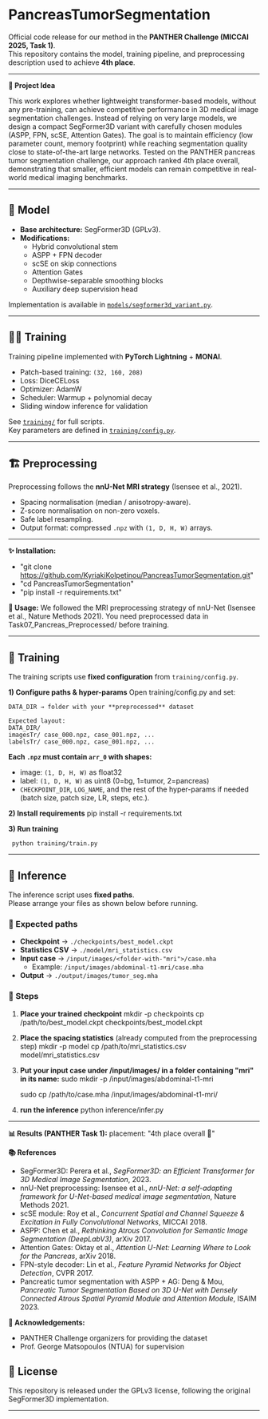 # PancreasTumorSegmentation

Official code release for our method in the **PANTHER Challenge (MICCAI 2025, Task 1)**.  
This repository contains the model, training pipeline, and preprocessing description used to achieve **4th place**.

---

**🧠 Project Idea**

This work explores whether lightweight transformer-based models, without any pre-training, can achieve competitive performance in 3D medical image segmentation challenges.
Instead of relying on very large models, we design a compact SegFormer3D variant with carefully chosen modules (ASPP, FPN, scSE, Attention Gates).
The goal is to maintain efficiency (low parameter count, memory footprint) while reaching segmentation quality close to state-of-the-art large networks.
Tested on the PANTHER pancreas tumor segmentation challenge, our approach ranked 4th place overall, demonstrating that smaller, efficient models can remain competitive in real-world medical imaging benchmarks.

---
## 🔬 Model

- **Base architecture:** SegFormer3D (GPLv3).  
- **Modifications:**  
  - Hybrid convolutional stem  
  - ASPP + FPN decoder  
  - scSE on skip connections  
  - Attention Gates  
  - Depthwise-separable smoothing blocks  
  - Auxiliary deep supervision head  

Implementation is available in [`models/segformer3d_variant.py`](models/segformer3d_variant.py).

---

## 🧑‍💻 Training

Training pipeline implemented with **PyTorch Lightning** + **MONAI**.

- Patch-based training: `(32, 160, 208)`  
- Loss: DiceCELoss  
- Optimizer: AdamW  
- Scheduler: Warmup + polynomial decay  
- Sliding window inference for validation  

See [`training/`](training/) for full scripts.  
Key parameters are defined in [`training/config.py`](training/config.py).

---

## 🏗 Preprocessing

Preprocessing follows the **nnU-Net MRI strategy** (Isensee et al., 2021).    
- Spacing normalisation (median / anisotropy-aware).  
- Z-score normalisation on non-zero voxels.  
- Safe label resampling.  
- Output format: compressed `.npz` with `(1, D, H, W)` arrays.

---

**✨ Installation:**
  - "git clone https://github.com/KyriakiKolpetinou/PancreasTumorSegmentation.git"
  - "cd PancreasTumorSegmentation"
  - "pip install -r requirements.txt"

**🚀 Usage:**
  We followed the MRI preprocessing strategy of nnU-Net (Isensee et al., Nature Methods 2021).
  You need preprocessed data in Task07_Pancreas_Preprocessed/ before training.

---
  
## 🧪 Training

The training scripts use **fixed configuration** from `training/config.py`.

**1) Configure paths & hyper-params**
    Open training/config.py and set:
    
    DATA_DIR → folder with your **preprocessed** dataset 
    
    Expected layout: 
    DATA_DIR/
    imagesTr/ case_000.npz, case_001.npz, ...
    labelsTr/ case_000.npz, case_001.npz, ...

**Each `.npz` must contain `arr_0` with shapes:**

- image: `(1, D, H, W)` as float32 
- label: `(1, D, H, W)` as uint8 (0=bg, 1=tumor, 2=pancreas)
- `CHECKPOINT_DIR`, `LOG_NAME`, and the rest of the hyper-params if needed  
(batch size, patch size, LR, steps, etc.).

**2) Install requirements**
pip install -r requirements.txt

**3) Run training**

     python training/train.py
---
    
## 🚀 Inference

The inference script uses **fixed paths**.  
Please arrange your files as shown below before running.

### 📂 Expected paths
- **Checkpoint** → `./checkpoints/best_model.ckpt`  
- **Statistics CSV** → `./model/mri_statistics.csv`  
- **Input case** → `/input/images/<folder-with-"mri">/case.mha`  
  - Example: `/input/images/abdominal-t1-mri/case.mha`  
- **Output** → `./output/images/tumor_seg.mha`

### 📝 Steps

1. **Place your trained checkpoint**
   mkdir -p checkpoints
   cp /path/to/best_model.ckpt     checkpoints/best_model.ckpt
2. **Place the spacing statistics** (already computed from the preprocessing step)
   mkdir -p model
   cp /path/to/mri_statistics.csv model/mri_statistics.csv
3. **Put your input case under /input/images/ in a folder containing "mri" in its name:**
   sudo mkdir -p /input/images/abdominal-t1-mri

   sudo cp /path/to/case.mha /input/images/abdominal-t1-mri/

4. **run the inference**
   python inference/infer.py
---

**📊 Results (PANTHER Task 1):**
  placement: "4th place overall 🏅"

**📚 References**

- SegFormer3D: Perera et al., *SegFormer3D: an Efficient Transformer for 3D Medical Image Segmentation*, 2023.  
- nnU-Net preprocessing: Isensee et al., *nnU-Net: a self-adapting framework for U-Net-based medical image segmentation*, Nature Methods 2021.  
- scSE module: Roy et al., *Concurrent Spatial and Channel Squeeze & Excitation in Fully Convolutional Networks*, MICCAI 2018.  
- ASPP: Chen et al., *Rethinking Atrous Convolution for Semantic Image Segmentation (DeepLabV3)*, arXiv 2017.  
- Attention Gates: Oktay et al., *Attention U-Net: Learning Where to Look for the Pancreas*, arXiv 2018.  
- FPN-style decoder: Lin et al., *Feature Pyramid Networks for Object Detection*, CVPR 2017.  
- Pancreatic tumor segmentation with ASPP + AG: Deng & Mou, *Pancreatic Tumor Segmentation Based on 3D U-Net with Densely Connected Atrous Spatial Pyramid Module and Attention Module*, ISAIM 2023.  


**🙏 Acknowledgements:**
  - PANTHER Challenge organizers for providing the dataset
  - Prof. George Matsopoulos (NTUA) for supervision
    

## 📄 License
This repository is released under the GPLv3 license, following the original SegFormer3D implementation.

---
